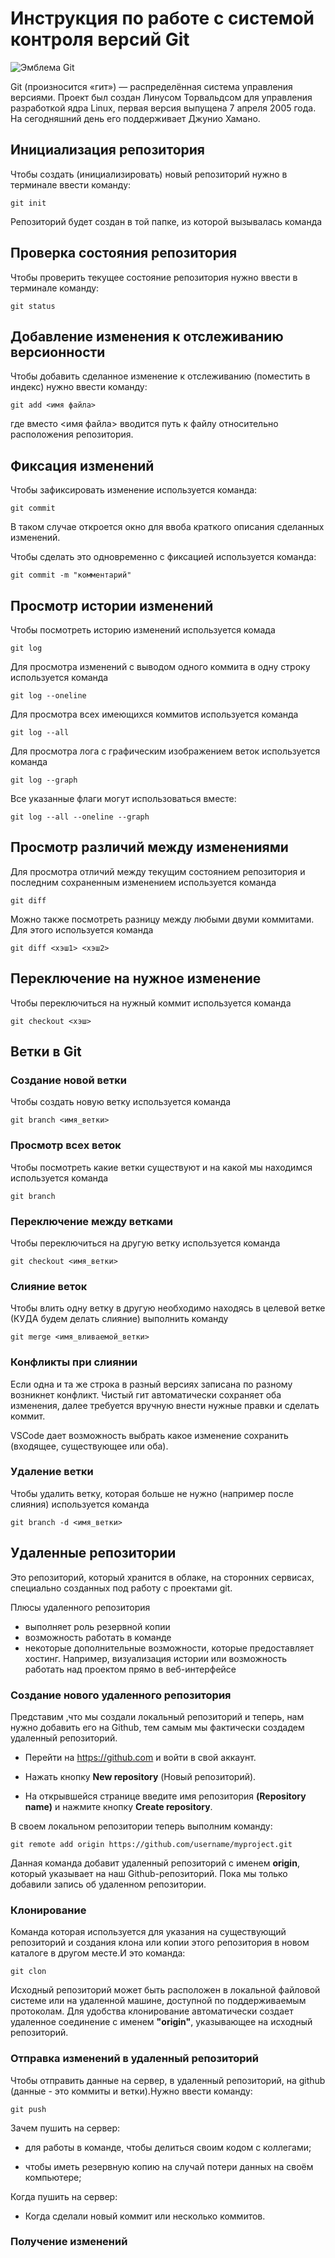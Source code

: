 # **Инструкция по работе с системой контроля версий Git**

![Эмблема Git](git.jpg)

Git (произносится «гит») — распределённая система управления версиями. Проект был создан Линусом Торвальдсом для управления разработкой ядра Linux, первая версия выпущена 7 апреля 2005 года. На сегодняшний день его поддерживает Джунио Хамано.

## Инициализация репозитория

Чтобы создать (инициализировать) новый репозиторий нужно в терминале ввести команду:

    git init

Репозиторий будет создан в той папке, из которой вызывалась команда

## Проверка состояния репозитория

Чтобы проверить текущее состояние репозитория нужно ввести в терминале команду:

    git status

## Добавление изменения к отслеживанию версионности

Чтобы добавить сделанное изменение к отслеживанию (поместить в индекс) нужно ввести команду:

    git add <имя файла>

где вместо <имя файла> вводится путь к файлу относительно расположения репозитория.

## Фиксация изменений

Чтобы зафиксировать изменение используется команда:

    git commit

В таком случае откроется окно для ввоба краткого описания сделанных изменений.

Чтобы сделать это одновременно с фиксацией используется команда:

    git commit -m "комментарий"

## Просмотр истории изменений

Чтобы посмотреть историю изменений используется комада

    git log

Для просмотра изменений с выводом одного коммита в одну строку используется команда

    git log --oneline

Для просмотра всех имеющихся коммитов используется команда

    git log --all

Для просмотра лога с графическим изображением веток используется команда

    git log --graph

Все указанные флаги могут использоваться вместе:

    git log --all --oneline --graph

## Просмотр различий между изменениями

Для просмотра отличий между текущим состоянием репозитория и последним сохраненным изменением используется команда

    git diff

Можно также посмотреть разницу между любыми двуми коммитами. Для этого используется команда

    git diff <хэш1> <хэш2>

## Переключение на нужное изменение

Чтобы переключиться на нужный коммит используется команда

    git checkout <хэш>

## Ветки в Git

### Создание новой ветки

Чтобы создать новую ветку используется команда

    git branch <имя_ветки>

### Просмотр всех веток

Чтобы посмотреть какие ветки существуют и на какой мы находимся используется команда

    git branch

### Переключение между ветками

Чтобы переключиться на другую ветку используется команда

    git checkout <имя_ветки>

### Слияние веток

Чтобы влить одну ветку в другую необходимо находясь в целевой ветке (КУДА будем делать слияние) выполнить команду

    git merge <имя_вливаемой_ветки>

### Конфликты при слиянии

Если одна и та же строка в разный версиях записана по разному возникнет конфликт.
Чистый гит автоматически сохраняет оба изменения, далее требуется вручную внести нужные правки и сделать коммит.

VSСode дает возможность выбрать какое изменение сохранить (входящее, существующее или оба).

### Удаление ветки

Чтобы удалить ветку, которая больше не нужно (например после слияния) используется команда

    git branch -d <имя_ветки>

## Удаленные репозитории

Это репозиторий, который хранится в облаке, на сторонних сервисах, специально созданных под работу с проектами git.

Плюсы удаленного репозитория

- выполняет роль резервной копии
- возможность работать в команде
- некоторые дополнительные возможности, которые предоставляет хостинг. Например, визуализация истории или возможность работать над проектом прямо в веб-интерфейсе

### Создание нового удаленного репозитория

Представим ,что мы создали локальный репозиторий и теперь,  нам нужно добавить его на Github, тем самым мы фактически создадем удаленный репозиторий.

- Перейти на https://github.com и войти в свой аккаунт.

 - Нажать  кнопку **New repository** (Новый репозиторий).
 -  На открывшейся странице введите имя репозитория **(Repository name)** и нажмите кнопку **Create repository**.

В своем локальном репозитории теперь выполним команду:

    git remote add origin https://github.com/username/myproject.git

Данная команда добавит удаленный репозиторий с именем **origin**, который указывает на наш Github-репозиторий. Пока мы только добавили запись об удаленном репозитории.

### Клонирование

 Команда которая используется для указания на существующий репозиторий и создания клона или копии этого репозитория в новом каталоге в другом месте.И это команда:

    git clon
    
Исходный репозиторий может быть расположен в локальной файловой системе или на удаленной машине, доступной по поддерживаемым протоколам.
Для удобства клонирование автоматически создает удаленное соединение с именем **"origin"**, указывающее на исходный репозиторий.

### Отправка изменений в удаленный репозиторий

Чтобы отправить данные на сервер, в удаленный репозиторий, на github (данные - это коммиты и ветки).Нужно ввести команду:

    git push

Зачем пушить на сервер:

- для работы в команде, чтобы делиться своим кодом с коллегами;

- чтобы иметь резервную копию на случай потери данных на своём компьютере;

Когда пушить на сервер:

- Когда сделали новый коммит или несколько коммитов.

### Получение изменений

